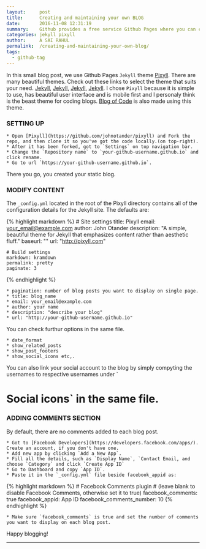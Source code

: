 ```yaml
---
layout:     post
title:      Creating and maintaining your own BLOG
date:       2016-11-08 12:31:19
summary:    Github provides a free service Github Pages where you can create static webpages easily.
categories: jekyll pixyll
author:     A SAI RAHUL
permalink:  /creating-and-maintaining-your-own-blog/
tags:
  - github-tag
---
```


In this small blog post, we use Github Pages `Jekyll` theme [Pixyll](https://github.com/johnotander/pixyll).
There are many beautiful themes. Check out these links to select the theme that suits your need.
[Jekyll](https://github.com/jekyll/jekyll/wiki/themes), [Jekyll](http://jekyllthemes.org), [Jekyll](https://jekyllthemes.io), [Jekyll](http://themes.jekyllrc.org).
I chose `Pixyll` because it is simple to use, has beautiful user interface and is mobile first and I personaly think is the beast theme for coding blogs. [Blog of Code](http://www.blogofcodes.com) is also made using this theme.

### SETTING UP

    * Open [Pixyll](https://github.com/johnotander/pixyll) and Fork the repo, and then clone it so you've got the code locally.(on top-right).
    * After it has been forked, got to `Settings` on top navigation bar.
    * Change the `Repository name` to `your-github-username.github.io` and click rename.
    * Go to url `https://your-github-username.github.io`.

There you go, you created your static blog.

### MODIFY CONTENT

The `_config.yml` located in the root of the Pixyll directory contains all of the configuration details for the Jekyll site. The defaults are:

{% highlight markdown %}
    # Site settings
    title: Pixyll
    email: your_email@example.com
    author: John Otander
    description: "A simple, beautiful theme for Jekyll that emphasizes content rather than aesthetic fluff."
    baseurl: ""
    url: "http://pixyll.com"

    # Build settings
    markdown: kramdown
    permalink: pretty
    paginate: 3
{% endhighlight %}

    * pagination: number of blog posts you want to display on single page.
    * title: blog_name
    * email: your_email@example.com
    * author: your name
    * description: "describe your blog"
    * url: "http://your-github-username.github.io"

You can check furthur options in the same file.

    * date_format
    * show_related_posts
    * show_post_footers
    * show_social_icons etc,.

You can also link your social account to the blog by simply compyting the usernames to respective usernames under `
# Social icons` in the same file.

### ADDING COMMENTS SECTION

By default, there are no comments added to each blog post.

    * Got to [Facebook Developers](https://developers.facebook.com/apps/). Create an account, if you don't have one.
    * Add new app by clicking `Add a New App`.
    * Fill all the details, such as `Display Name`, `Contact Email, and choose `Category` and click `Create App ID`
    * Go to Dashboard and copy `App ID`.
    * Paste it in the `_config.yml` file beside facebook_appid as:

{% highlight markdown %}
    # Facebook Comments plugin
    # (leave blank to disable Facebook Comments, otherwise set it to true)
    facebook_comments: true
    facebook_appid: App ID
    facebook_comments_number: 10
{% endhighlight %}

    * Make sure `facebook_comments` is true and set the number of comments you want to display on each blog post.


Happy blogging!


---






